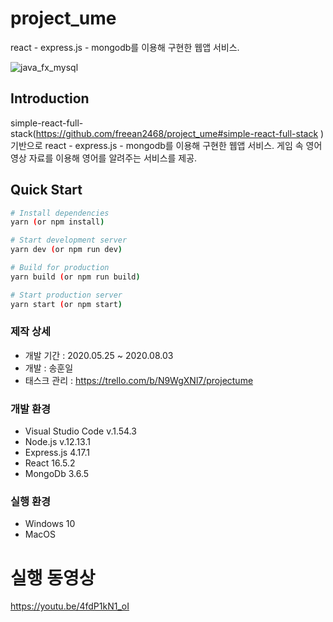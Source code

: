 # project_ume
 react - express.js - mongodb를 이용해 구현한 웹앱 서비스.
 
![java_fx_mysql](https://i.imgur.com/8bnm35K.jpg)

## Introduction

simple-react-full-stack(https://github.com/freean2468/project_ume#simple-react-full-stack ) 기반으로 react - express.js - mongodb를 이용해 구현한 웹앱 서비스. 게임 속 영어 영상 자료를 이용해 영어를 알려주는 서비스를 제공.

## Quick Start

```bash
# Install dependencies
yarn (or npm install)

# Start development server
yarn dev (or npm run dev)

# Build for production
yarn build (or npm run build)

# Start production server
yarn start (or npm start)
```

### 제작 상세
 * 개발 기간 : 2020.05.25 ~ 2020.08.03
 * 개발 : 송훈일
 * 태스크 관리 : https://trello.com/b/N9WgXNl7/projectume

### 개발 환경
 * Visual Studio Code v.1.54.3
 * Node.js v.12.13.1
 * Express.js 4.17.1
 * React 16.5.2
 * MongoDb 3.6.5

### 실행 환경
 * Windows 10
 * MacOS

# 실행 동영상
https://youtu.be/4fdP1kN1_oI
